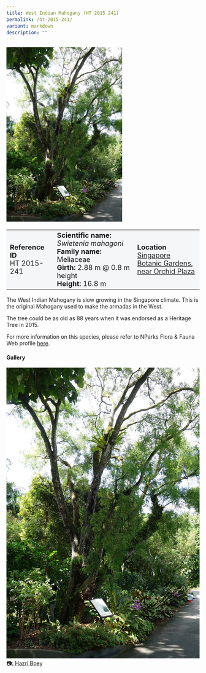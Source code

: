 ```yaml
---
title: West Indian Mahogany (HT 2015 241)
permalink: /ht-2015-241/
variant: markdown
description: ""
---
```

<div class="isomer-image-wrapper">
<img style="width: 60%;" src="/images/Heritage_trees_photos/swimah_ht2015-241_habit.jpg">
</div><table style="minWidth: 100px; font-size: 18px; background: #F4F6F7">
<tbody><tr>
<td rowspan="1" colspan="1">
<strong>Reference ID</strong>
<br>HT 2015-241
</td>
<td rowspan="1" colspan="1">
<strong>Scientific name:</strong>  <em>Swietenia mahagoni</em>
<br><strong>Family name:</strong> Meliaceae
<br><strong>Girth:</strong> 2.88 m @ 0.8 m height
<br><strong>Height: </strong>16.8 m
</td>
<td rowspan="1" colspan="1">
<strong>Location</strong><a href="https://www.onemap.gov.sg/?lat=1.3115599999809424&amp;lng=103.81479000003529">
<br>Singapore Botanic Gardens,<br>near Orchid Plaza</a>
</td>
</tr>
</tbody></table>
<p>The West Indian Mahogany is slow growing in the Singapore climate. This is the original Mahogany used to make the armadas in the West.</p>

<p>The tree could be as old as 88 years when it was endorsed as a Heritage Tree in 2015.</p>
	
<p>For more information on this species, please refer to NParks Flora &amp; Fauna Web profile <a href="https://www.nparks.gov.sg/florafaunaweb/flora/3/1/3151">here</a>.</p>

<h4>Gallery</h4>
<div class="isomer-card-grid">
<a href="/images/Heritage_trees_photos/swimah_ht2015-241_habit.jpg" class="isomer-card">
<div class="isomer-card-image">
<div class="isomer-image-wrapper"><img src="/images/Heritage_trees_photos/swimah_ht2015-241_habit.jpg"></div></div>
<div class="isomer-card-body"><div class="isomer-card-description">📷: Hazri Boey</div></div></a><br></div>